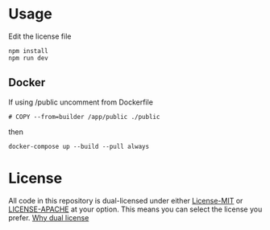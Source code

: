 # Usage
Edit the license file

```
npm install
npm run dev
```
## Docker
If using /public uncomment from Dockerfile

`# COPY --from=builder /app/public ./public`

then

`docker-compose up --build --pull always`

# License
All code in this repository is dual-licensed under either [License-MIT](./LICENSE-MIT) or [LICENSE-APACHE](./LICENSE-Apache) at your option. This means you can select the license you prefer. [Why dual license](https://github.com/bevyengine/bevy/issues/2373)
